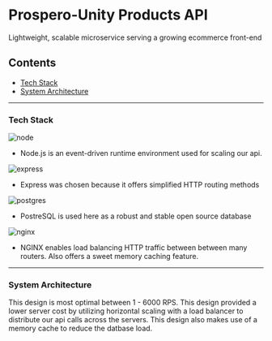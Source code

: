 # Prospero-Unity Products API

Lightweight, scalable microservice serving a growing ecommerce front-end

## Contents

- [Tech Stack](#tech-stack)
- [System Architecture](#system-architecture)

---

### Tech Stack

![node](https://www.vectorlogo.zone/logos/nodejs/nodejs-ar21.svg)

- Node.js is an event-driven runtime environment used for scaling our api.

![express](https://www.vectorlogo.zone/logos/expressjs/expressjs-ar21.svg)

- Express was chosen because it offers simplified HTTP routing methods

![postgres](https://www.vectorlogo.zone/logos/postgresql/postgresql-ar21.svg)

- PostreSQL is used here as a robust and stable open source database

![nginx](https://www.vectorlogo.zone/logos/nginx/nginx-ar21.svg)

- NGINX enables load balancing HTTP traffic between between many routers. Also offers a sweet memory caching feature.

---

### System Architecture
This design is most optimal between 1 - 6000 RPS. This design provided a lower server cost by utilizing horizontal scaling with a load balancer to distribute our api calls across the servers. This design also makes use of a memory cache to reduce the datbase load. 


